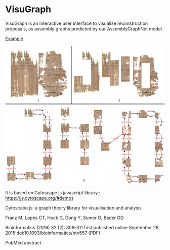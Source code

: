 # VisuGraph

VisuGraph is an interactive user interface to visualize reconstruction proposals, as assembly graphs predicted by our AssemblyGraphNet model.

[Example](https://github.com/CeciliaOstertag/VisuGraph/blob/master/index.html)

![Reconstuction](recon_mix2.png)

It is based on Cytoscape.js javascript library : https://js.cytoscape.org/#demos

Cytoscape.js: a graph theory library for visualisation and analysis

Franz M, Lopes CT, Huck G, Dong Y, Sumer O, Bader GD

Bioinformatics (2016) 32 (2): 309-311 first published online September 28, 2015 doi:10.1093/bioinformatics/btv557 (PDF)

PubMed abstract
